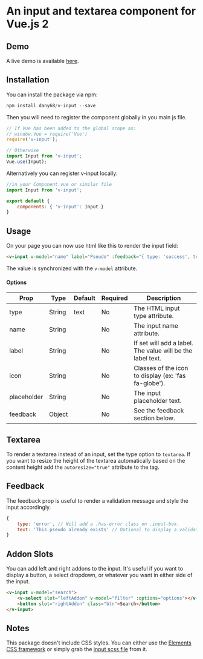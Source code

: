 # An input and textarea component for Vue.js 2

## Demo

A live demo is available [here](https://dany68.github.io/elements/docs/components/forms#input).

## Installation

You can install the package via npm:

```php
npm install dany68/v-input --save
```

Then you will need to register the component globally in you main js file.

```js
// If Vue has been added to the global scope as:
// window.Vue = require('Vue')
require('v-input');

// Otherwise
import Input from 'v-input';
Vue.use(Input);
```

Alternatively you can register v-input locally:

```js
//in your Component.vue or similar file
import Input from 'v-input';

export default {
    components: { 'v-input': Input }
}
```

## Usage

On your page you can now use html like this to render the input field:

```html
<v-input v-model="name" label="Pseudo" :feedback="{ type: 'success', text: 'This pseudo is amazing.' }"></v-input>
```

The value is synchronized with the `v-model` attribute.

#### Options

| Prop        |  Type  | Default | Required |                        Description                         |
| ----------- | ------ | ------- | -------- | ---------------------------------------------------------- |
| type        | String |  text   |    No    |               The HTML input type attribute.               |
| name        | String |         |    No    |                 The input name attribute.                  |
| label       | String |         |    No    | If set will add a label. The value will be the label text. |
| icon        | String |         |    No    |    Classes of the icon to display (ex: 'fas fa-globe').    |
| placeholder | String |         |    No    |                The input placeholder text.                 |
| feedback    | Object |         |    No    |              See the feedback section below.               |

## Textarea

To render a textarea instead of an input, set the type option to `textarea`.
If you want to resize the height of the textarea automatically based on the content height add the `autoresize="true"` attribute to the <v-input> tag.

## Feedback

The feedback prop is useful to render a validation message and style the input accordingly.
```js
{
    type: 'error', // Will add a .has-error class on .input-box.
    text: 'This pseudo already exists' // Optional to display a validation message.
}
```

## Addon Slots

You can add left and right addons to the input.
It's useful if you want to display a button, a select dropdown, or whatever you want in either side of the input.

```html
<v-input v-model="search">
    <v-select slot="leftAddon" v-model="filter" :options="options"></v-select>
    <button slot="rightAddon" class="btn">Search</button>
</v-input>
```

## Notes

This package doesn't include CSS styles.
You can either use the [Elements CSS framework](https://github.com/dany68/elements) or simply grab the [input scss file](https://github.com/dany68/elements/blob/master/sass/components/forms/input.scss) from it.
